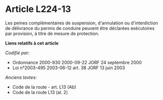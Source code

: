 # Article L224-13

Les peines complémentaires de suspension, d'annulation ou d'interdiction de délivrance du permis de conduire peuvent être
déclarées exécutoires par provision, à titre de mesure de protection.

**Liens relatifs à cet article**

_Codifié par_:

  - Ordonnance 2000-930 2000-09-22 JORF 24 septembre 2000
  - Loi n°2003-495 2003-06-12 art. 38 JORF 13 juin 2003

_Anciens textes_:

  - Code de la route - art. L13 (Ab)
  - Code de la route L13 (al. 2)
